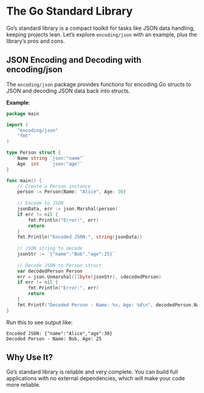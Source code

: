 # The Go Standard Library

Go’s standard library is a compact toolkit for tasks like JSON data handling, keeping projects lean. Let’s explore `encoding/json` with an example, plus the library’s pros and cons.

## JSON Encoding and Decoding with encoding/json

The `encoding/json` package provides functions for encoding Go structs to JSON and decoding JSON data back into structs.

**Example**:

```go
package main

import (
    "encoding/json"
    "fmt"
)

type Person struct {
    Name string `json:"name"`
    Age  int    `json:"age"`
}

func main() {
    // Create a Person instance
    person := Person{Name: "Alice", Age: 30}
    
    // Encode to JSON
    jsonData, err := json.Marshal(person)
    if err != nil {
        fmt.Println("Error:", err)
        return
    }
    fmt.Println("Encoded JSON:", string(jsonData))
    
    // JSON string to decode
    jsonStr := `{"name":"Bob","age":25}`
    
    // Decode JSON to Person struct
    var decodedPerson Person
    err = json.Unmarshal([]byte(jsonStr), &decodedPerson)
    if err != nil {
        fmt.Println("Error:", err)
        return
    }
    fmt.Printf("Decoded Person - Name: %s, Age: %d\n", decodedPerson.Name, decodedPerson.Age)
}
```

Run this to see output like:
```
Encoded JSON: {"name":"Alice","age":30}
Decoded Person - Name: Bob, Age: 25
```

## Why Use It?

Go’s standard library is reliable and very complete. You can build full applications with no external dependencies, which will make your code more reliable.
